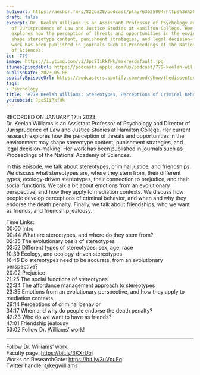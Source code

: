 ```yaml
---
audiourl: https://anchor.fm/s/822ba20/podcast/play/63625094/https%3A%2F%2Fd3ctxlq1ktw2nl.cloudfront.net%2Fstaging%2F2023-0-17%2F089a889b-14cb-a5fe-e0fa-c743ab809580.m4a
draft: false
excerpt: Dr. Keelah Williams is an Assistant Professor of Psychology and Director
  of Jurisprudence of Law and Justice Studies at Hamilton College. Her current research
  explores how the perception of threats and opportunities in the environment may
  shape stereotype content, punishment strategies, and legal decision-making. Her
  work has been published in journals such as Proceedings of the National Academy
  of Sciences.
id: '779'
image: https://i.ytimg.com/vi/JpcSIiRkfHk/maxresdefault.jpg
itunesEpisodeUrl: https://podcasts.apple.com/us/podcast/779-keelah-williams-stereotypes-perceptions-of/id1451347236?i=1000612217151&uo=4
publishDate: 2023-05-08
spotifyEpisodeUrl: https://podcasters.spotify.com/pod/show/thedissenter/episodes/779-Keelah-Williams-Stereotypes--Perceptions-of-Criminal-Behavior--and-Friendships-e1tk6e6
tags:
- Psychology
title: '#779 Keelah Williams: Stereotypes, Perceptions of Criminal Behavior, and Friendships'
youtubeid: JpcSIiRkfHk
---
```

<div class="timelinks">

RECORDED ON JANUARY 17th 2023.  
Dr. Keelah Williams is an Assistant Professor of Psychology and Director of Jurisprudence of Law and Justice Studies at Hamilton College. Her current research explores how the perception of threats and opportunities in the environment may shape stereotype content, punishment strategies, and legal decision-making. Her work has been published in journals such as Proceedings of the National Academy of Sciences.

In this episode, we talk about stereotypes, criminal justice, and friendships. We discuss what stereotypes are, where they stem from, their different types, ecology-driven stereotypes, their connection to prejudice, and their social functions. We talk a bit about emotions from an evolutionary perspective, and how they apply to mediation contexts. We discuss how people develop perceptions of criminal behavior, and when and why they endorse the death penalty. Finally, we talk about friendships, who we want as friends, and friendship jealousy.

Time Links:  
<time>00:00</time> Intro  
<time>00:44</time> What are stereotypes, and where do they stem from?  
<time>02:35</time> The evolutionary basis of stereotypes  
<time>03:52</time> Different types of stereotypes: sex, age, race  
<time>10:39</time> Ecology, and ecology-driven stereotypes  
<time>16:45</time> Do stereotypes need to be accurate, from an evolutionary perspective?  
<time>20:02</time> Prejudice  
<time>21:25</time> The social functions of stereotypes  
<time>22:34</time> The affordance management approach to stereotypes  
<time>23:35</time> Emotions from an evolutionary perspective, and how they apply to mediation contexts  
<time>29:14</time> Perceptions of criminal behavior  
<time>34:17</time> When and why do people endorse the death penalty?  
<time>42:23</time> Who do we want to have as friends?  
<time>47:01</time> Friendship jealousy  
<time>53:02</time> Follow Dr. Williams’ work!

---

Follow Dr. Williams’ work:  
Faculty page: https://bit.ly/3KXrUbj  
Works on ResearchGate: https://bit.ly/3uVpuEq  
Twitter handle: @kegwilliams
</div>

